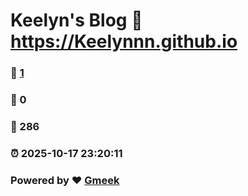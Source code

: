 # Keelyn's Blog :link: https://Keelynnn.github.io 
### :page_facing_up: [1](https://Keelynnn.github.io/tag.html) 
### :speech_balloon: 0 
### :hibiscus: 286 
### :alarm_clock: 2025-10-17 23:20:11 
### Powered by :heart: [Gmeek](https://github.com/Meekdai/Gmeek)
